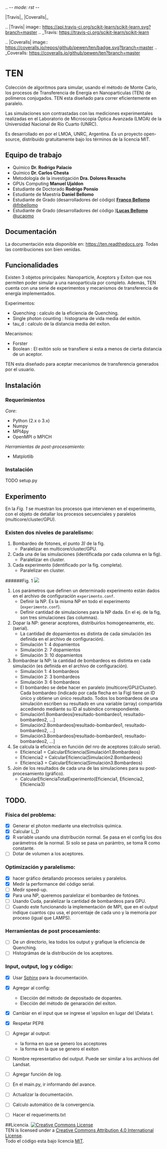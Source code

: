 .. -*- mode: rst -*-

|Travis|_  |Coveralls|_ 

.. |Travis| image:: https://api.travis-ci.org/scikit-learn/scikit-learn.svg?branch=master
.. _Travis: https://travis-ci.org/scikit-learn/scikit-learn

.. |Coveralls| image:: https://coveralls.io/repos/github/pewen/ten/badge.svg?branch=master
.. _Coveralls: https://coveralls.io/github/pewen/ten?branch=master 



# TEN

Colección de algoritmos para simular, usando el método de Monte Carlo, los procesos de Transferencia de Energía en Nanoparticulas (TEN) de polímeros conjugados.
TEN esta diseñado para correr eficientemente en paralelo.

Las simulaciones son contrastadas con las mediciones experimentales realizadas en el Laboratorio de Microscopia Óptica Avanzada (LMOA) de la Universidad Nacional de Río Cuarto (UNRC).

Es desarrollado en por el LMOA, UNRC, Argentina. Es un proyecto open-source, distribuido gratuitamente bajo los términos de la licencia MIT.


## Equipo de trabajo

* Químico **Dr. Rodrigo Palacio**  
* Químico **Dr. Carlos Chesta**  
* Metodología de la investigación **Dra. Dolores Rexachs**  
* GPUs Computing **Manuel Ujaldon**
* Estudiante de Doctorado **Rodrigo Ponsio**  
* Estudiante de Maestría **Daniel Bellomo**  
* Estudiante de Grado (desarrolladores del código) [**Franco Bellomo**](https://github.com/fnbellomo) [@fnbellomo](https://twitter.com/fnbellomo)  
* Estudiante de Grado (desarrolladores del código )[**Lucas Bellomo**](https://github.com/lbellomo) [@ucaomo](https://twitter.com/ucaomo)


## Documentación

La documentación esta disponible en: https://ten.readthedocs.org. Todas las contribuciones son bien venidas.


## Funcionalidades

Existen 3 objetos principales: Nanoparticle, Aceptors y Exiton que nos permiten poder simular a una nanoparticula por completo. Además, TEN cuenta con una serie de experimentos y mecanismos de transferencia de energía implementados.

Experimentos:
* Quenching : calculo de la eficiencia de Quenching.
* Single photon counting : histograma de vida media del exitón.
* tau_d : calculo de la distancia media del exiton.

Mecanismos:
* Forster
* Boolean : El exitón solo se transfiere si esta a menos de cierta distancia de un aceptor.

TEN esta diseñado para aceptar mecanismos de transferencia generados por el usuario.



## Instalación
### Requerimientos

*Core*:
* Python (2.x o 3.x)
* Numpy
* MPI4py
* OpenMPI o MPICH

*Herramientas de post-procesamiento:*
* Matplotlib

### Instalación
TODO setup.py


## Experimento

En la *Fig. 1* se muestran los procesos que intervienen en el experimento, con el objeto de detallar los procesos secuenciales y paralelos (multicore/cluster/GPU).

### Existen dos niveles de paralelismo:

1. Bombardeo de fotones, el punto *3)* de la fig.  
   - Paralelizar en multicore/cluster/GPU.  
2. Cada una de las simulaciones (identificada por cada columna en la fig).  
   - Paralelizar en cluster.  
3. Cada experimento (identificado por la fig. completa).  
   - Paralelizar en cluster.

######Fig. 1
![](doc/pictures/experimento.png)

1. Los parámetros que definen un determinado experimento están dados en el archivo de configuración `experimento.conf`.
   - Definir la NP. Es la misma NP en todo el experimento (`experimento.conf`).
   - Definir cantidad de simulaciones para la NP dada. En el ej. de la fig, son tres simulaciones (las columnas).
2. Dopar la NP: generar aceptores, distribuirlos homogeneamente, etc. (serial).
   - La cantidad de dopamientos es distinta de cada simulación (es definida en el archivo de configuración).
   - Simulación 1: 4 dopamientos
   - Simulación 2: 7 dopamientos
   - Simulación 3: 10 dopamientos
3. Bombardear la NP: la cantidad de bombardeos es distinta en cada simulación (es definida en el archivo de configuración).
   - Simulación 1: 4 bombardeos
   - Simulación 2: 3 bombardeos
   - Simulación 3: 6 bombardeos
   - El bombardeo se debe hacer en paralelo (multicore/GPU/Cluster). Cada bombardeo (indicado por cada flecha en la Fig) tiene un ID único y obtiene un único resultado. Todos los bombardeos de una simulación escriben su resultado en una variable (array) compartida accediendo mediante su ID al subindice correspondiente.
   - Simulación1.Bombardeos[resultado-bombardeo1, resultado-bombardeo2, ...]
   - Simulación2.Bombardeos[resultado-bombardeo1, resultado-bombardeo2, ...]
   - Simulación3.Bombardeos[resultado-bombardeo1, resultado-bombardeo2, ...]
4. Se calcula la eficiencia en función del nro de aceptores (cálculo serial).
   - Eficiencia1 = CalcularEficiencia(Simulación1.Bombardeos)
   - Eficiencia2 = CalcularEficiencia(Simulación2.Bombardeos)
   - Eficiencia3 = CalcularEficiencia(Simulación3.Bombardeos)
5. Join de los resultados de cada una de las simulaciones para su post-procesamiento (gráfico).
   - CalcularEficienciaTotalExperimento(Eficiencia1, Eficiencia2, Eficiencia3)

## TODO.

### Física del problema:
- [x] Generar el photon mediante una electrolisis química.
- [x] Calcular L_D
- [x] R variable usando una distribución normal. Se pasa en el config los dos parámetros de la normal. Si solo se pasa un parámtro, se toma R como constante.
- [ ] Dotar de volumen a los aceptores.

### Optimización y paralelismo:
- [x] hacer gráfico detallando procesos seriales y paralelos.
- [x] Medir la performance del código serial.
- [ ] Medir speed-up.
- [x] Para una NP, queremos paralelizar el bombardeo de fotónes.
- [ ] Usando Cuda, paralelizar la cantidad de bombardeos para GPU.
- [ ] Cuando este funcionando la implementación de MPI, que en el output indique cuantos cpu usa, el porcentaje de cada uno y la memoria por proceso (igual que LAMPS).

### Herramientas de post procesamiento:
- [ ] De un directorio, lea todos los output y grafique la eficiencia de Quenching.
- [ ] Histográmas de la distribución de los aceptores.

### Input, output, log y código:
- [x] Usar [Sphinx](http://sphinx-doc.org/) para la documentación.
- [x] Agregar al config:
  * Elección del método de depositado de dopantes.
  * Elección del método de genaración del exiton.
- [x] Cambiar en el input que se ingrese el \epsilon en lugar del \Delata t.
- [x] Respetar PEP8
- [ ] Agregar al output:
  * la forma en que se genero los acceptores
  * la forma en la que se genero el exiton
- [ ] Nombre representativo del output. Puede ser similar a los archivos del Landsat.
- [ ] Agregar función de log.
- [ ] En el main.py, ir informando del avance.
- [ ] Actualizar la documentación.
- [ ] Calculo automático de la convergencia.
- [ ] Hacer el requeriments.txt  


##Licencia.
<a rel="license" href="http://creativecommons.org/licenses/by/4.0/"><img alt="Creative Commons License" style="border-width:0" src="https://i.creativecommons.org/l/by/4.0/88x31.png" /></a><br /><span xmlns:dct="http://purl.org/dc/terms/" property="dct:title">TEN</span> is licensed under a <a rel="license" href="http://creativecommons.org/licenses/by/4.0/">Creative Commons Attribution 4.0 International License</a>.  
Todo el código esta bajo licencia [MIT](https://github.com/pewen/ten/blob/master/LICENSE).
